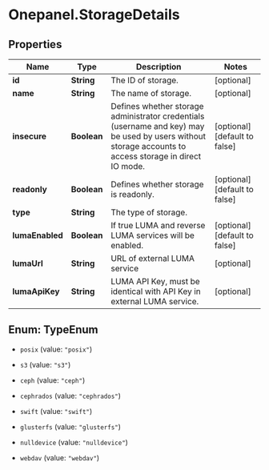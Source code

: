 # Onepanel.StorageDetails

## Properties
Name | Type | Description | Notes
------------ | ------------- | ------------- | -------------
**id** | **String** | The ID of storage. | [optional] 
**name** | **String** | The name of storage. | [optional] 
**insecure** | **Boolean** | Defines whether storage administrator credentials (username and key) may be used by users without storage accounts to access storage in direct IO mode.  | [optional] [default to false]
**readonly** | **Boolean** | Defines whether storage is readonly. | [optional] [default to false]
**type** | **String** | The type of storage. | 
**lumaEnabled** | **Boolean** | If true LUMA and reverse LUMA services will be enabled. | [optional] [default to false]
**lumaUrl** | **String** | URL of external LUMA service | [optional] 
**lumaApiKey** | **String** | LUMA API Key, must be identical with API Key in external LUMA service. | [optional] 


<a name="TypeEnum"></a>
## Enum: TypeEnum


* `posix` (value: `"posix"`)

* `s3` (value: `"s3"`)

* `ceph` (value: `"ceph"`)

* `cephrados` (value: `"cephrados"`)

* `swift` (value: `"swift"`)

* `glusterfs` (value: `"glusterfs"`)

* `nulldevice` (value: `"nulldevice"`)

* `webdav` (value: `"webdav"`)





